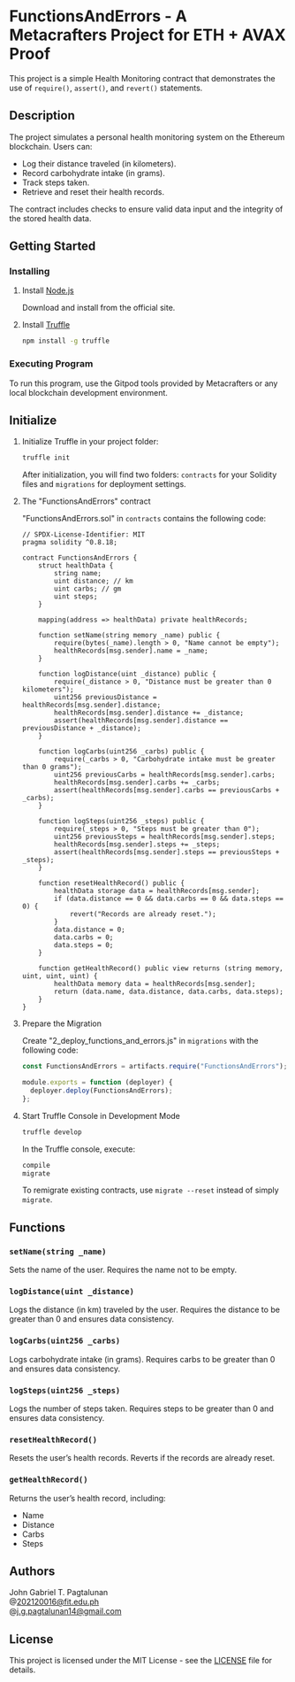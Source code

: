 # FunctionsAndErrors - A Metacrafters Project for ETH + AVAX Proof

This project is a simple Health Monitoring contract that demonstrates the use of `require()`, `assert()`, and `revert()` statements.

## Description

The project simulates a personal health monitoring system on the Ethereum blockchain. Users can:
- Log their distance traveled (in kilometers).
- Record carbohydrate intake (in grams).
- Track steps taken.
- Retrieve and reset their health records.

The contract includes checks to ensure valid data input and the integrity of the stored health data.

## Getting Started

### Installing

1. Install [Node.js](https://nodejs.org)

   Download and install from the official site.

2. Install [Truffle](https://github.com/trufflesuite/truffle)

   ```bash
   npm install -g truffle
   ```

### Executing Program

To run this program, use the Gitpod tools provided by Metacrafters or any local blockchain development environment.

## Initialize

1. Initialize Truffle in your project folder:

   ```bash
   truffle init
   ```

   After initialization, you will find two folders: `contracts` for your Solidity files and `migrations` for deployment settings.

2. The "FunctionsAndErrors" contract

   "FunctionsAndErrors.sol" in `contracts` contains the following code:

   ```solidity
   // SPDX-License-Identifier: MIT
   pragma solidity ^0.8.18;

   contract FunctionsAndErrors {
       struct healthData {
           string name;
           uint distance; // km
           uint carbs; // gm
           uint steps;
       }

       mapping(address => healthData) private healthRecords;

       function setName(string memory _name) public {
           require(bytes(_name).length > 0, "Name cannot be empty");
           healthRecords[msg.sender].name = _name;
       }

       function logDistance(uint _distance) public {
           require(_distance > 0, "Distance must be greater than 0 kilometers");
           uint256 previousDistance = healthRecords[msg.sender].distance;
           healthRecords[msg.sender].distance += _distance;
           assert(healthRecords[msg.sender].distance == previousDistance + _distance);
       }

       function logCarbs(uint256 _carbs) public {
           require(_carbs > 0, "Carbohydrate intake must be greater than 0 grams");
           uint256 previousCarbs = healthRecords[msg.sender].carbs;
           healthRecords[msg.sender].carbs += _carbs;
           assert(healthRecords[msg.sender].carbs == previousCarbs + _carbs);
       }

       function logSteps(uint256 _steps) public {
           require(_steps > 0, "Steps must be greater than 0");
           uint256 previousSteps = healthRecords[msg.sender].steps;
           healthRecords[msg.sender].steps += _steps;
           assert(healthRecords[msg.sender].steps == previousSteps + _steps);
       }

       function resetHealthRecord() public {
           healthData storage data = healthRecords[msg.sender];
           if (data.distance == 0 && data.carbs == 0 && data.steps == 0) {
               revert("Records are already reset.");
           }
           data.distance = 0;
           data.carbs = 0;
           data.steps = 0;
       }

       function getHealthRecord() public view returns (string memory, uint, uint, uint) {
           healthData memory data = healthRecords[msg.sender];
           return (data.name, data.distance, data.carbs, data.steps);
       }
   }
   ```

3. Prepare the Migration

   Create "2_deploy_functions_and_errors.js" in `migrations` with the following code:

   ```javascript
   const FunctionsAndErrors = artifacts.require("FunctionsAndErrors");

   module.exports = function (deployer) {
     deployer.deploy(FunctionsAndErrors);
   };
   ```

4. Start Truffle Console in Development Mode

   ```bash
   truffle develop
   ```

   In the Truffle console, execute:

   ```bash
   compile
   migrate
   ```

   To remigrate existing contracts, use `migrate --reset` instead of simply `migrate`.

## Functions

### `setName(string _name)`
Sets the name of the user. Requires the name not to be empty.

### `logDistance(uint _distance)`
Logs the distance (in km) traveled by the user. Requires the distance to be greater than 0 and ensures data consistency.

### `logCarbs(uint256 _carbs)`
Logs carbohydrate intake (in grams). Requires carbs to be greater than 0 and ensures data consistency.

### `logSteps(uint256 _steps)`
Logs the number of steps taken. Requires steps to be greater than 0 and ensures data consistency.

### `resetHealthRecord()`
Resets the user’s health records. Reverts if the records are already reset.

### `getHealthRecord()`
Returns the user’s health record, including:
- Name
- Distance
- Carbs
- Steps

## Authors

John Gabriel T. Pagtalunan  
@202120016@fit.edu.ph  
@j.g.pagtalunan14@gmail.com

## License

This project is licensed under the MIT License - see the [LICENSE](LICENSE) file for details.
